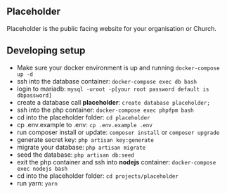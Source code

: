 ## Placeholder

Placeholder is the public facing website for your organisation or Church.

## Developing setup
 - Make sure your docker environment is up and running `docker-compose up -d`
 - ssh into the database container: `docker-compose exec db bash`
 - login to mariadb: `mysql -uroot -p[your root password default is dbpassword]`
 - create a database call **placeholder**: `create database placeholder;`
 - ssh into the php container: `docker-compose exec phpfpm bash`
 - cd into the placeholder folder: `cd placeholder`
 - cp .env.example to .env: `cp .env.example .env`
 - run composer install or update: `composer install` or `composer upgrade`
 - generate secret key: `php artisan key:generate`
 - migrate your database: `php artisan migrate`
 - seed the database: `php artisan db:seed`
 - exit the php container and ssh into **nodejs** container: `docker-compose exec nodejs bash`
 - cd into the placeholder folder: `cd projects/placeholder`
 - run yarn: `yarn`
